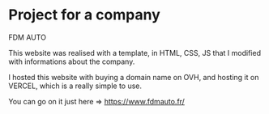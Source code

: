 # Project for a company

FDM AUTO

This website was realised with a template, in HTML, CSS, JS that I modified with informations about the company.

I hosted this website with buying a domain name on OVH, and hosting it on VERCEL, which is a really simple to use.

You can go on it just here => https://www.fdmauto.fr/
